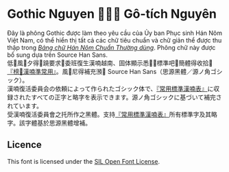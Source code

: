 # Gothic Nguyen 𦁣夕源 Gô-tích Nguyên
Đây là phông Gothic được làm theo yêu cầu của Ủy ban Phục sinh Hán Nôm Việt Nam, có thể hiển thị tất cả các chữ tiêu chuẩn và chữ giản thể được thu thập trong [*Bảng chữ Hán Nôm Chuẩn Thường dùng*](http://www.hannom-rcv.org/wi/index.php/%E6%A8%99%E6%BA%96%E5%8C%96:%E6%A6%9C%F0%A1%A8%B8%E6%BC%A2%E5%96%83%E6%BA%96). Phông chữ này được bổ sung dựa trên Source Han Sans.  
低𱺵風𦁣夕得𫜵蹺要求𧵑委班復生漢喃越南、固体顯示悉𪥘󠄁𡨸標準吧𡨸簡體得收拾𥪝[『榜𡨸漢喃準常用』](http://www.hannom-rcv.org/wi/index.php/%E6%A8%99%E6%BA%96%E5%8C%96:%E6%A6%9C%F0%A1%A8%B8%E6%BC%A2%E5%96%83%E6%BA%96)。風𡨸尼得補充澦𨑗 Source Han Sans（思源黑體／源ノ角ゴシック）。  
漢喃復活委員会の依頼によって作られたゴシック体で、[『常用標準漢喃表』](http://www.hannom-rcv.org/wi/index.php/%E6%A8%99%E6%BA%96%E5%8C%96:%E6%A6%9C%F0%A1%A8%B8%E6%BC%A2%E5%96%83%E6%BA%96)に収録されたすべての正字と略字を表示できます。源ノ角ゴシックに基づいて補完されています。  
受漢喃復活委員會之托所作之黑體。支持[『常用標準漢喃表』](http://www.hannom-rcv.org/wi/index.php/%E6%A8%99%E6%BA%96%E5%8C%96:%E6%A6%9C%F0%A1%A8%B8%E6%BC%A2%E5%96%83%E6%BA%96)所有標準字及其略字。該字體基於思源黑體增補。  


## Licence

This font is licensed under the [SIL Open Font License](https://scripts.sil.org/cms/scripts/page.php?site_id=nrsi&id=OFL).
